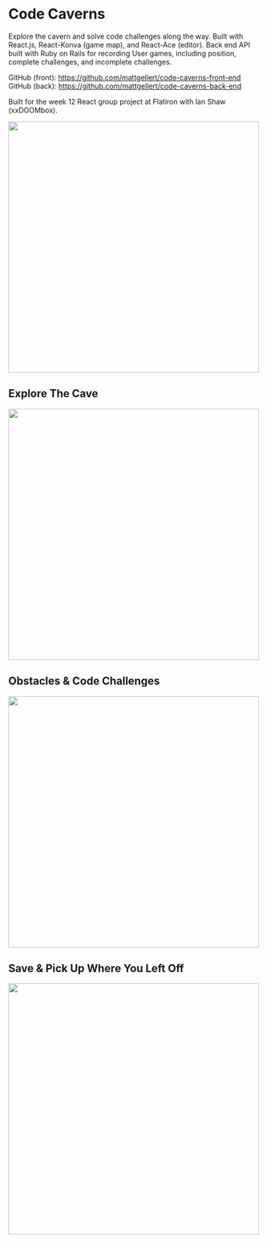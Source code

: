 # Code Caverns
Explore the cavern and solve code challenges along the way. Built with React.js, React-Konva (game map), and React-Ace (editor). Back end API built with Ruby on Rails for recording User games, including position, complete challenges, and incomplete challenges.

GitHub (front): https://github.com/mattgellert/code-caverns-front-end
GitHub (back): https://github.com/mattgellert/code-caverns-back-end

Built for the week 12 React group project at Flatiron with Ian Shaw (xxDOOMbox).

<img src="https://media.giphy.com/media/l4EoNmcZukoGf5kBO/giphy.gif" height="500px"/>

## Explore The Cave
<img src="https://media.giphy.com/media/l4Ep3emwUBop4FzO0/giphy.gif" height="500px"/>

## Obstacles & Code Challenges
<img src="https://media.giphy.com/media/xUNd9AsecPRxkGVkDC/giphy.gif" height="500px"/>

## Save & Pick Up Where You Left Off
<img src="https://media.giphy.com/media/xUNda15WDl7uxU1JJe/giphy.gif" height="500px"/>
